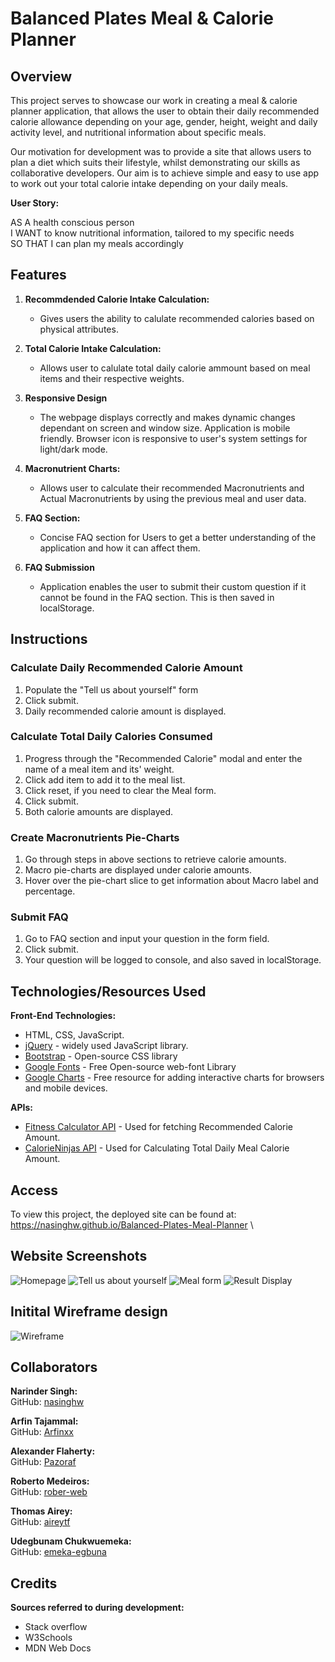 # Balanced Plates Meal & Calorie Planner

## Overview

This project serves to showcase our work in creating a meal & calorie planner application, that allows the user to obtain their daily recommended calorie allowance depending on your age, gender, height, weight and daily activity level, and nutritional information about specific meals.

Our motivation for development was to provide a site that allows users to plan a diet which suits their lifestyle, whilst demonstrating our skills as collaborative developers. Our aim is to achieve simple and easy to use app to work out your total calorie intake depending on your daily meals.

**User Story:**

AS A health conscious person\
I WANT to know nutritional information, tailored to my specific needs\
SO THAT I can plan my meals accordingly

## Features

1. **Recommdended Calorie Intake Calculation:**
   - Gives users the ability to calulate recommended calories based on physical attributes.

2. **Total Calorie Intake Calculation:**
   - Allows user to calulate total daily calorie ammount based on meal items and their respective weights.

3. **Responsive Design**
   - The webpage displays correctly and makes dynamic changes dependant on screen and window size. Application is mobile friendly. Browser icon is responsive to user's system settings for light/dark mode.

4. **Macronutrient Charts:**
   - Allows user to calculate their recommended Macronutrients and Actual Macronutrients by using the previous meal and user data.

5. **FAQ Section:**
   - Concise FAQ section for Users to get a better understanding of the application and how it can affect them.

6. **FAQ Submission**
   - Application enables the user to submit their custom question if it cannot be found in the FAQ section. This is then saved in localStorage.

## Instructions

### Calculate Daily Recommended Calorie Amount

1. Populate the "Tell us about yourself" form
2. Click submit.
3. Daily recommended calorie amount is displayed.

### Calculate Total Daily Calories Consumed

1. Progress through the "Recommended Calorie" modal and enter the name of a meal item and its' weight.
2. Click add item to add it to the meal list.
3. Click reset, if you need to clear the Meal form.
4. Click submit.
5. Both calorie amounts are displayed.

### Create Macronutrients Pie-Charts

1. Go through steps in above sections to retrieve calorie amounts.
2. Macro pie-charts are displayed under calorie amounts.
3. Hover over the pie-chart slice to get information about Macro label and percentage.

### Submit FAQ

1. Go to FAQ section and input your question in the form field.
2. Click submit.
3. Your question will be logged to console, and also saved in localStorage.

## Technologies/Resources Used

**Front-End Technologies:**

- HTML, CSS, JavaScript.
- [jQuery](https://jquery.com/) - widely used JavaScript library.
- [Bootstrap](https://getbootstrap.com/) - Open-source CSS library
- [Google Fonts](https://fonts.google.com/) - Free Open-source web-font Library
- [Google Charts](https://developers.google.com/chart) - Free resource for adding interactive charts for browsers and mobile devices.


**APIs:**

- [Fitness Calculator API](https://rapidapi.com/malaaddincelik/api/fitness-calculator) - Used for fetching Recommended Calorie Amount.
- [CalorieNinjas API](https://calorieninjas.com/api) - Used for Calculating Total Daily Meal Calorie Amount.


## Access

To view this project, the deployed site can be found at: https://nasinghw.github.io/Balanced-Plates-Meal-Planner
\

## Website Screenshots
![Homepage](https://github.com/nasinghw/Balanced-Plates-Meal-Planner//assets/151625048/80905b65-8528-486c-86ba-1d2d5dc43b70)
![Tell us about yourself](https://github.com/nasinghw/Balanced-Plates-Meal-Planner//assets/151625048/1238d4a9-e63a-458b-a378-1ca57a82718f)
![Meal form](https://github.com/nasinghw/Balanced-Plates-Meal-Planner//assets/151625048/57057833-0fe1-45e6-97cd-3de3a03355f6)
![Result Display](https://github.com/nasinghw/Balanced-Plates-Meal-Planner//assets/151625048/5b2ba278-0bbf-413d-bb00-d966e7bd812a)

## Initital Wireframe design
![Wireframe](./img/Wireframe.png)

## Collaborators
**Narinder Singh:**
<br/> GitHub: [nasinghw](https://github.com/nasinghw/)
<br/>

**Arfin Tajammal:**
<br/> GitHub: [Arfinxx](https://github.com/Arfinxx/)
<br/>

**Alexander Flaherty:**
<br/> GitHub: [Pazoraf](https://github.com/Pazoraf/)
<br/>

**Roberto Medeiros:**
<br/> GitHub: [rober-web](https://github.com/rober-web/)
<br/>

**Thomas Airey:**
<br/> GitHub: [aireytf](https://github.com/aireytf/)
<br/>

**Udegbunam Chukwuemeka:**
<br/> GitHub: [emeka-egbuna](https://github.com/emeka-egbuna)
<br/>

## Credits 

**Sources referred to during development:**
 - Stack overflow
 - W3Schools
 - MDN Web Docs

